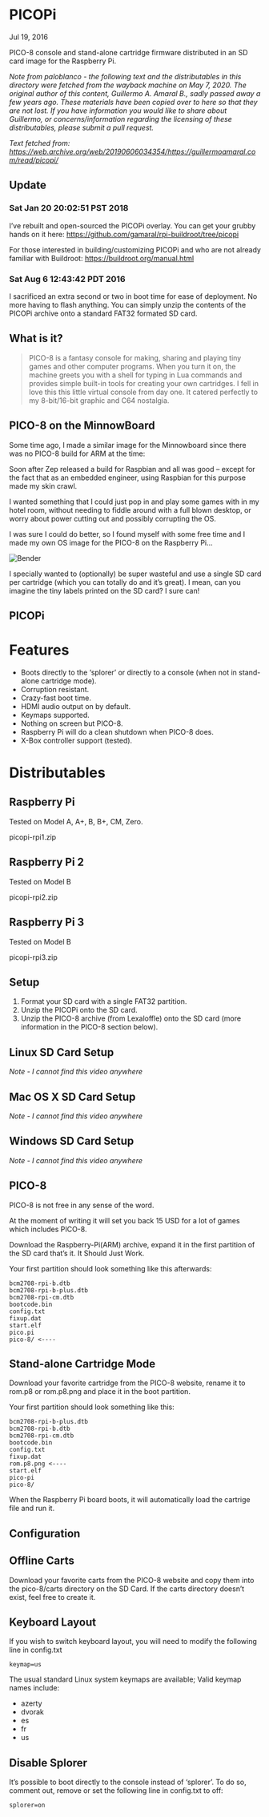 # PICOPi
Jul 19, 2016

PICO-8 console and stand-alone cartridge firmware distributed in an SD card image for the Raspberry Pi.

*Note from paloblanco - the following text and the distributables in this directory were fetched from the wayback machine on May 7, 2020. The original author of this content, Guillermo A. Amaral B., sadly passed away a few years ago. These materials have been copied over to here so that they are not lost. If you have information you would like to share about Guillermo, or concerns/information regarding the licensing of these distributables, please submit a pull request.*

*Text fetched from: https://web.archive.org/web/20190606034354/https://guillermoamaral.com/read/picopi/*

## Update
### Sat Jan 20 20:02:51 PST 2018

I’ve rebuilt and open-sourced the PICOPi overlay. You can get your grubby hands on it here: https://github.com/gamaral/rpi-buildroot/tree/picopi

For those interested in building/customizing PICOPi and who are not already familiar with Buildroot: https://buildroot.org/manual.html

### Sat Aug 6 12:43:42 PDT 2016

I sacrificed an extra second or two in boot time for ease of deployment. No more having to flash anything. You can simply unzip the contents of the PICOPi archive onto a standard FAT32 formated SD card.

## What is it?

> PICO-8 is a fantasy console for making, sharing and playing tiny games and other computer programs. When you turn it on, the machine greets you with a shell for typing in Lua commands and provides simple built-in tools for creating your own cartridges. I fell in love this this little virtual console from day one. It catered perfectly to my 8-bit/16-bit graphic and C64 nostalgia.


## PICO-8 on the MinnowBoard
Some time ago, I made a similar image for the Minnowboard since there was no PICO-8 build for ARM at the time:


Soon after Zep released a build for Raspbian and all was good – except for the fact that as an embedded engineer, using Raspbian for this purpose made my skin crawl.

I wanted something that I could just pop in and play some games with in my hotel room, without needing to fiddle around with a full blown desktop, or worry about power cutting out and possibly corrupting the OS.

I was sure I could do better, so I found myself with some free time and I made my own OS image for the PICO-8 on the Raspberry Pi…

![Bender](bender.jpg)

I specially wanted to (optionally) be super wasteful and use a single SD card per cartridge (which you can totally do and it’s great). I mean, can you imagine the tiny labels printed on the SD card? I sure can!

## PICOPi
# Features
- Boots directly to the ‘splorer’ or directly to a console (when not in stand-alone cartridge mode).
- Corruption resistant.
- Crazy-fast boot time.
- HDMI audio output on by default.
- Keymaps supported.
- Nothing on screen but PICO-8.
- Raspberry Pi will do a clean shutdown when PICO-8 does.
- X-Box controller support (tested).
# Distributables
## Raspberry Pi
Tested on Model A, A+, B, B+, CM, Zero.

picopi-rpi1.zip

## Raspberry Pi 2
Tested on Model B

picopi-rpi2.zip

## Raspberry Pi 3
Tested on Model B

picopi-rpi3.zip

## Setup
1. Format your SD card with a single FAT32 partition.
2. Unzip the PICOPi onto the SD card.
3. Unzip the PICO-8 archive (from Lexaloffle) onto the SD card (more information in the PICO-8 section below).

## Linux SD Card Setup
*Note - I cannot find this video anywhere*

## Mac OS X SD Card Setup
*Note - I cannot find this video anywhere*

## Windows SD Card Setup
*Note - I cannot find this video anywhere*

## PICO-8
PICO-8 is not free in any sense of the word.

At the moment of writing it will set you back 15 USD for a lot of games which includes PICO-8.

Download the Raspberry-Pi(ARM) archive, expand it in the first partition of the SD card that’s it. It Should Just Work.

Your first partition should look something like this afterwards:

```
bcm2708-rpi-b.dtb
bcm2708-rpi-b-plus.dtb
bcm2708-rpi-cm.dtb
bootcode.bin
config.txt
fixup.dat
start.elf
pico.pi
pico-8/ <----
```

## Stand-alone Cartridge Mode

Download your favorite cartridge from the PICO-8 website, rename it to rom.p8 or rom.p8.png and place it in the boot partition.

Your first partition should look something like this:

```
bcm2708-rpi-b-plus.dtb
bcm2708-rpi-b.dtb
bcm2708-rpi-cm.dtb
bootcode.bin
config.txt
fixup.dat
rom.p8.png <----
start.elf
pico-pi
pico-8/
```
When the Raspberry Pi board boots, it will automatically load the cartrige file and run it.

## Configuration

## Offline Carts
Download your favorite carts from the PICO-8 website and copy them into the pico-8/carts directory on the SD Card. If the carts directory doesn’t exist, feel free to create it.

## Keyboard Layout
If you wish to switch keyboard layout, you will need to modify the following line in config.txt
```
keymap=us
```
The usual standard Linux system keymaps are available; Valid keymap names include:

* azerty
* dvorak
* es
* fr
* us

## Disable Splorer
It’s possible to boot directly to the console instead of ‘splorer’. To do so, comment out, remove or set the following line in config.txt to off:

```
splorer=on
```